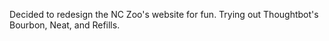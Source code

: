 Decided to redesign the NC Zoo's website for fun.
Trying out Thoughtbot's Bourbon, Neat, and Refills.
